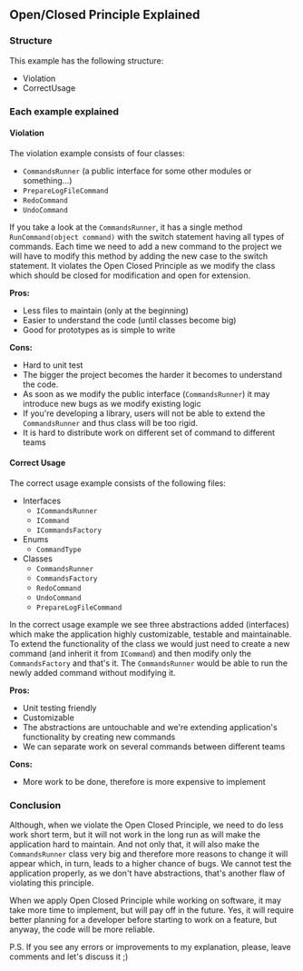  ## Open/Closed Principle Explained
 ### Structure
 This example has the following structure:
 * Violation
 * CorrectUsage
 
 ### Each example explained
 #### Violation
 The violation example consists of four classes:
 * `CommandsRunner` (a public interface for some other modules or something...)
 * `PrepareLogFileCommand`
 * `RedoCommand`
 * `UndoCommand`
 
 If you take a look at the `CommandsRunner`, it has a single method `RunCommand(object command)`
 with the switch statement having all types of commands. Each time we need to add a new command to the project
 we will have to modify this method by adding the new case to the switch statement. It violates the Open Closed
 Principle as we modify the class which should be closed for modification and open for extension.
 
 **Pros:**
 * Less files to maintain (only at the beginning)
 * Easier to understand the code (until classes become big)
 * Good for prototypes as is simple to write
 
 **Cons:**
 * Hard to unit test
 * The bigger the project becomes the harder it becomes to understand
 the code.
 * As soon as we modify the public interface (`CommandsRunner`)
 it may introduce new bugs as we modify existing logic
 * If you're developing a library, users will not be able to extend
 the `CommandsRunner` and thus class will be too rigid.
 * It is hard to distribute work on different set of command to different teams
 
 #### Correct Usage
The correct usage example consists of the following files:
* Interfaces
    * `ICommandsRunner`
    * `ICommand`
    * `ICommandsFactory`
* Enums
    * `CommandType`
* Classes
    * `CommandsRunner`
    * `CommandsFactory`
    * `RedoCommand`
    * `UndoCommand`
    * `PrepareLogFileCommand`

In the correct usage example we see three abstractions added (interfaces) which make the
application highly customizable, testable and maintainable. To extend the functionality
of the class we would just need to create a new command (and inherit it from `ICommand`) and then modify only the
`CommandsFactory` and that's it. The `CommandsRunner` would be able to run the newly
added command without modifying it.

**Pros:**
* Unit testing friendly
* Customizable
* The abstractions are untouchable and we're extending application's functionality by creating new commands
* We can separate work on several commands between different teams

**Cons:**
* More work to be done, therefore is more expensive to implement

 ### Conclusion
 Although, when we violate the Open Closed Principle, we need to do less work short term, but it will not work in the long run as will make the application hard to 
 maintain. And not only that, it will also make the `CommandsRunner` class very big and 
 therefore more reasons to change it will appear which, in turn, leads to a higher chance 
 of bugs. We cannot test the application properly, as we don't have abstractions, that's 
 another flaw of violating this principle.
 
 When we apply Open Closed Principle while working on software, it may take more time to 
 implement, but will pay off in the future. Yes, it will require better planning for a developer 
 before starting to work on a feature, but anyway, the code will be more reliable. 
 
 P.S. If you see any errors or improvements to my explanation, please, leave comments and let's discuss it ;)